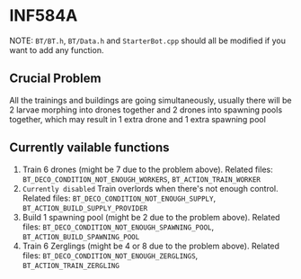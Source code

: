# INF584A
NOTE: ```BT/BT.h```, ```BT/Data.h``` and ```StarterBot.cpp``` should all be modified if you want to add any function.
## Crucial Problem
All the trainings and buildings are going simultaneously, usually there will be 2 larvae morphing into drones together and 2 drones into spawning pools together, which may result in 1 extra drone and 1 extra spawning pool
## Currently vailable functions 
1. Train 6 drones (might be 7 due to the problem above). Related files: ```BT_DECO_CONDITION_NOT_ENOUGH_WORKERS```, ```BT_ACTION_TRAIN_WORKER```
2. ```Currently disabled``` Train overlords when there's not enough control. Related files: ```BT_DECO_CONDITION_NOT_ENOUGH_SUPPLY```, ```BT_ACTION_BUILD_SUPPLY_PROVIDER```
3. Build 1 spawning pool (might be 2 due to the problem above). Related files: ```BT_DECO_CONDITION_NOT_ENOUGH_SPAWNING_POOL```, ```BT_ACTION_BUILD_SPAWNING_POOL```
4. Train 6 Zerglings (might be 4 or 8 due to the problem above). Related files: ```BT_DECO_CONDITION_NOT_ENOUGH_ZERGLINGS```, ```BT_ACTION_TRAIN_ZERGLING```

